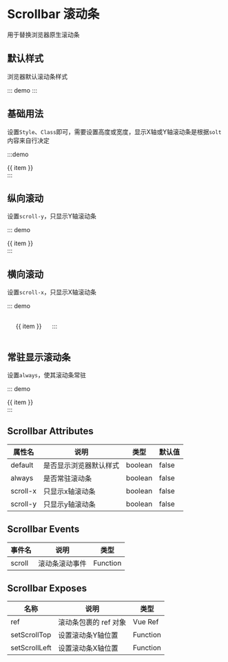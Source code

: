 # Scrollbar 滚动条


用于替换浏览器原生滚动条

## 默认样式

浏览器默认滚动条样式

::: demo
<template>
    <OarScrollbar default style='height: 200px; background-color: #f5f5f5;'>
        <div v-for='(item, index) in 20'>{{ item }}</div>
    </OarScrollbar>
</template>
:::

## 基础用法

设置```Style```、```Class```即可，需要设置高度或宽度，显示X轴或Y轴滚动条是根据```solt```内容来自行决定

:::demo
<OarScrollbar style='height: 200px; background-color: #f5f5f5;'>
    <div v-for='(item, index) in 20'>{{ item }}</div>
</OarScrollbar>
:::

## 纵向滚动

设置```scroll-y```，只显示Y轴滚动条

::: demo
<OarScrollbar scroll-y style='height: 200px; background-color: #f5f5f5;'>
    <div v-for='(item, index) in 20'>{{ item }}</div>
</OarScrollbar>
:::

## 横向滚动

设置```scroll-x```，只显示X轴滚动条

::: demo
<OarScrollbar scroll-x style='background-color: #f5f5f5;'>
    <div style='display: inline-flex; white-space: nowrap;'>
        <div style='width: 100px;height: 50px; line-height: 50px; text-align: center;' v-for='(item, index) in 20'>{{ item }}</div>
    </div>
</OarScrollbar>
:::


## 常驻显示滚动条

设置```always```，使其滚动条常驻

::: demo
<OarScrollbar always style='height: 200px; background-color: #f5f5f5;'>
    <div v-for='(item, index) in 20'>{{ item }}</div>
</OarScrollbar>
:::


## Scrollbar Attributes

属性名 | 说明 | 类型 | 默认值
---   | --- | --- | ---
default| 是否显示浏览器默认样式 | boolean | false
always | 是否常驻滚动条 | boolean | false
scroll-x| 只显示x轴滚动条 | boolean | false
scroll-y| 只显示y轴滚动条 | boolean | false


## Scrollbar Events


事件名 | 说明 | 类型
--- | --- |---
scroll | 滚动条滚动事件 | Function

## Scrollbar Exposes

名称 | 说明 | 类型
--- | --- | ---
ref | 滚动条包裹的 ref 对象  | Vue Ref
setScrollTop | 设置滚动条Y轴位置 | Function
setScrollLeft | 设置滚动条X轴位置 | Function
